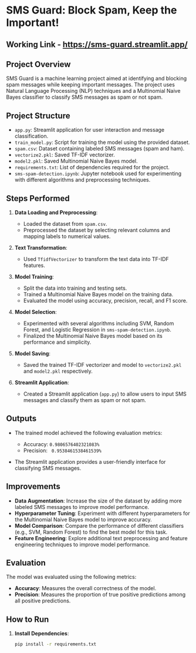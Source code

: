 # SMS Guard: Block Spam, Keep the Important!

## Working Link - https://sms-guard.streamlit.app/

## Project Overview

SMS Guard is a machine learning project aimed at identifying and blocking spam messages while keeping important messages. The project uses Natural Language Processing (NLP) techniques and a Multinomial Naive Bayes classifier to classify SMS messages as spam or not spam.

## Project Structure

- `app.py`: Streamlit application for user interaction and message classification.
- `train_model.py`: Script for training the model using the provided dataset.
- `spam.csv`: Dataset containing labeled SMS messages (spam and ham).
- `vectorize2.pkl`: Saved TF-IDF vectorizer.
- `model2.pkl`: Saved Multinomial Naive Bayes model.
- `requirements.txt`: List of dependencies required for the project.
- `sms-spam-detection.ipynb`: Jupyter notebook used for experimenting with different algorithms and preprocessing techniques.

## Steps Performed

1. **Data Loading and Preprocessing**:
   - Loaded the dataset from `spam.csv`.
   - Preprocessed the dataset by selecting relevant columns and mapping labels to numerical values.

2. **Text Transformation**:
   - Used `TfidfVectorizer` to transform the text data into TF-IDF features.

3. **Model Training**:
   - Split the data into training and testing sets.
   - Trained a Multinomial Naive Bayes model on the training data.
   - Evaluated the model using accuracy, precision, recall, and F1 score.

4. **Model Selection**:
   - Experimented with several algorithms including SVM, Random Forest, and Logistic Regression in `sms-spam-detection.ipynb`.
   - Finalized the Multinomial Naive Bayes model based on its performance and simplicity.

5. **Model Saving**:
   - Saved the trained TF-IDF vectorizer and model to `vectorize2.pkl` and `model2.pkl` respectively.

6. **Streamlit Application**:
   - Created a Streamlit application (`app.py`) to allow users to input SMS messages and classify them as spam or not spam.

## Outputs

- The trained model achieved the following evaluation metrics:
  - Accuracy: `0.9806576402321083%`
  - Precision: ` 0.9538461538461539%`

- The Streamlit application provides a user-friendly interface for classifying SMS messages.

## Improvements

- **Data Augmentation**: Increase the size of the dataset by adding more labeled SMS messages to improve model performance.
- **Hyperparameter Tuning**: Experiment with different hyperparameters for the Multinomial Naive Bayes model to improve accuracy.
- **Model Comparison**: Compare the performance of different classifiers (e.g., SVM, Random Forest) to find the best model for this task.
- **Feature Engineering**: Explore additional text preprocessing and feature engineering techniques to improve model performance.

## Evaluation

The model was evaluated using the following metrics:

- **Accuracy**: Measures the overall correctness of the model.
- **Precision**: Measures the proportion of true positive predictions among all positive predictions.

## How to Run

1. **Install Dependencies**:
   ```sh
   pip install -r requirements.txt
